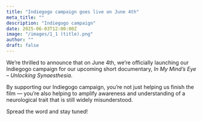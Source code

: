 ```yaml
---
title: "Indiegogo campaign goes live on June 4th"
meta_title: ""
description: "Indiegogo campaign"
date: 2025-06-03T12:00:00Z
image: "/images/1_1 (title).png"
author: ""
draft: false
---
```


We’re thrilled to announce that on June 4th, we’re officially launching our Indiegogo campaign for our upcoming short documentary, *In My Mind’s Eye – Unlocking Synaesthesia*.

By supporting our Indiegogo campaign, you’re not just helping us finish the film — you’re also helping to amplify awareness and understanding of a neurological trait that is still widely misunderstood.

Spread the word and stay tuned!
